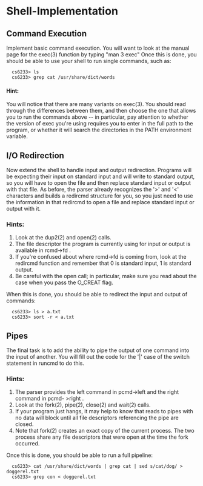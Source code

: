 # Shell-Implementation

## Command Execution

Implement basic command execution. You will want to look at the manual page for the exec(3) function by typing "man 3 exec"
Once this is done, you should be able to use your shell to run single commands, such as:
```
  cs6233> ls
  cs6233> grep cat /usr/share/dict/words
```
#### Hint:
You will notice that there are many variants on exec(3). You should read through the differences between them, and then choose the one that allows you to run the commands above -- in particular, pay attention to whether the version of exec you're using requires you to enter in the full path to the program, or whether it will search the directories in the PATH  environment variable.

## I/O Redirection

Now extend the shell to handle input and output redirection. Programs will be expecting their input on standard input and will write to standard output, so you will have to open the file and then replace standard input or output with that file. As before, the parser already recognizes the '>' and '<' characters and builds a  redircmd  structure for you, so you just need to use the information in that  redircmd  to open a file and replace standard input or output with it.

### Hints:
1. Look at the dup2(2) and open(2) calls.
2. The file descriptor the program is currently using for input or output is available in rcmd->fd .
3. If you're confused about where  rcmd->fd  is coming from, look at the  redircmd function and remember that 0 is standard input, 1 is standard output.
4. Be careful with the  open  call; in particular, make sure you read about the case when you pass the  O_CREAT  flag.

When this is done, you should be able to redirect the input and output of commands:
```
  cs6233> ls > a.txt 
  cs6233> sort -r < a.txt
```  
## Pipes

The final task is to add the ability to pipe the output of one command into the input of another. You will fill out the code for the '|' case of the switch statement in runcmd to do this.

### Hints:
1. The parser provides the left command in  pcmd->left  and the right command in  pcmd- >right  .
2. Look at the fork(2), pipe(2), close(2) and wait(2) calls.
3. If your program just hangs, it may help to know that reads to pipes with no data will block until all file descriptors referencing the pipe are closed.
4. Note that fork(2) creates an exact copy of the current process. The two process share any file descriptors that were open at the time the fork occurred. 

Once this is done, you should be able to run a full pipeline:
```
  cs6233> cat /usr/share/dict/words | grep cat | sed s/cat/dog/ > doggerel.txt
  cs6233> grep con < doggerel.txt
```
